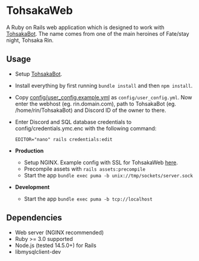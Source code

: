 # TohsakaWeb
A Ruby on Rails web application which is designed to work with [TohsakaBot](https://github.com/Luukuton/TohsakaBot). The name comes from one of the main heroines of Fate/stay night, Tohsaka Rin.

## Usage
- Setup [TohsakaBot](https://github.com/Luukuton/TohsakaBot).
- Install everything by first running
   `bundle install` and then `npm install`.
- Copy [config/user_config.example.yml](config/user_config.example.yml) as `config/user_config.yml`. Now enter the webhost (eg. rin.domain.com), path to TohsakaBot (eg. /home/rin/TohsakaBot) and Discord ID of the owner to there.
- Enter Discord and SQL database credentials to config/credentials.ymc.enc with the following command: 
   
   ```
   EDITOR="nano" rails credentials:edit
   ```
   
- **Production**
  - Setup NGINX. Example config with SSL for TohsakaWeb [here](documentation/tohsakaweb_nginx.conf).
  - Precompile assets with `rails assets:precompile`
  - Start the app `bundle exec puma -b unix://tmp/sockets/server.sock`
- **Development**
  - Start the app `bundle exec puma -b tcp://localhost`

## Dependencies
* Web server (NGINX recommended)
* Ruby >= 3.0 supported
* Node.js (tested 14.5.0+) for Rails
* libmysqlclient-dev
